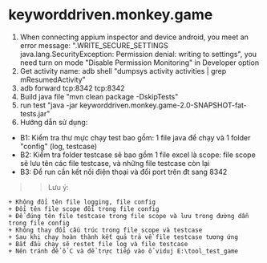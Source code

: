 # keyworddriven.monkey.game
1. When connecting appium inspector and device android, you meet an error message: ".WRITE_SECURE_SETTINGS java.lang.SecurityException: Permission denial: writing to settings", you need turn on mode "Disable Permission Monitoring" in Developer option
2. Get activity name: adb shell "dumpsys activity activities | grep mResumedActivity"
3. adb forward tcp:8342 tcp:8342
4. Build java file "mvn clean package -DskipTests"
5. run test "java -jar keyworddriven.monkey.game-2.0-SNAPSHOT-fat-tests.jar"
4. Hướng dẫn sử dụng:
 + B1: Kiểm tra thư mực chạy test bao gồm: 1 file java để chạy và 1 folder "config" (log, testcase)
 + B2: Kiểm tra folder testcase sẽ bao gồm 1 file excel là scope: file scope sẽ lưu tên các file testcase, và những file testcase còn lại
 + B3: Để run cần kết nối điện thoại và đổi port trên đt sang 8342
>> Lưu ý:
> 
    + Không đổi tên file logging, file config
    + Đổi tên file scope đổi trong file config
    + Để đúng tên file testcase trong file scope và lưu trong đường dẫn trong file config
    + Không thay đổi cấu trúc trong file scope và testcase
    + Sau khi chạy hoàn thành kết quả trả về file testcase tương ứng
    + Bắt đầu chạy sẽ restet file log và file testcase
    + Nên tránh để ổ C và để trực tiếp vào ổ viduj E:\tool_test_game